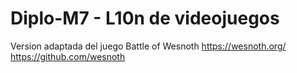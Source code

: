 # Diplo-M7 - L10n de videojuegos
Version adaptada del juego Battle of Wesnoth 
https://wesnoth.org/
https://github.com/wesnoth
